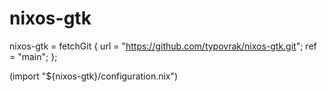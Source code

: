 # nixos-gtk

nixos-gtk = fetchGit {
	url = "https://github.com/typovrak/nixos-gtk.git";
	ref = "main";
};

(import "${nixos-gtk}/configuration.nix")

